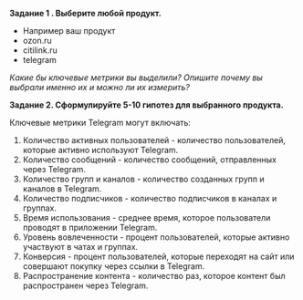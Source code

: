 **Задание 1 . Выберите любой продукт.**
* Например ваш продукт
* ozon.ru
* citilink.ru
* telegram

_Какие бы ключевые метрики вы выделили? Опишите почему вы выбрали именно их и можно ли их измерить?_

**Задание 2. Сформулируйте 5-10 гипотез для выбранного продукта.**


Ключевые метрики Telegram могут включать:
1. Количество активных пользователей - количество пользователей, которые активно используют Telegram.
2. Количество сообщений - количество сообщений, отправленных через Telegram.
3. Количество групп и каналов - количество созданных групп и каналов в Telegram.
4. Количество подписчиков - количество подписчиков в каналах и группах.
5. Время использования - среднее время, которое пользователи проводят в приложении Telegram.
6. Уровень вовлеченности - процент пользователей, которые активно участвуют в чатах и группах.
7. Конверсия - процент пользователей, которые переходят на сайт или совершают покупку через ссылки в Telegram.
8. Распространение контента - количество раз, которое контент был распространен через Telegram.